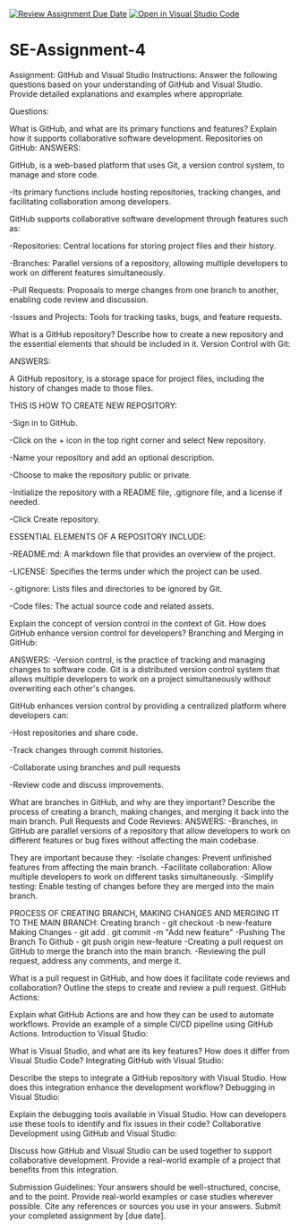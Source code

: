 [![Review Assignment Due Date](https://classroom.github.com/assets/deadline-readme-button-22041afd0340ce965d47ae6ef1cefeee28c7c493a6346c4f15d667ab976d596c.svg)](https://classroom.github.com/a/GvXCZgfk)
[![Open in Visual Studio Code](https://classroom.github.com/assets/open-in-vscode-2e0aaae1b6195c2367325f4f02e2d04e9abb55f0b24a779b69b11b9e10269abc.svg)](https://classroom.github.com/online_ide?assignment_repo_id=15327725&assignment_repo_type=AssignmentRepo)
# SE-Assignment-4
Assignment: GitHub and Visual Studio
Instructions:
Answer the following questions based on your understanding of GitHub and Visual Studio. Provide detailed explanations and examples where appropriate.


Questions:

What is GitHub, and what are its primary functions and features? Explain how it supports collaborative software development.
Repositories on GitHub:
ANSWERS:

GitHub, is a web-based platform that uses Git, a version control system, to manage and store code. 

-Its primary functions include hosting repositories, tracking changes, and facilitating collaboration among developers.

GitHub supports collaborative software development through features such as:

-Repositories: Central locations for storing project files and their history.

-Branches: Parallel versions of a repository, allowing multiple developers to work on different features simultaneously.

-Pull Requests: Proposals to merge changes from one branch to another, enabling code review and discussion.

-Issues and Projects: Tools for tracking tasks, bugs, and feature requests.



What is a GitHub repository? Describe how to create a new repository and the essential elements that should be included in it.
Version Control with Git:

ANSWERS:

A GitHub repository, is a storage space for project files, including the history of changes made to those files.


THIS IS HOW TO CREATE NEW REPOSITORY:

-Sign in to GitHub.

-Click on the + icon in the top right corner and select New repository.

-Name your repository and add an optional description.

-Choose to make the repository public or private.

-Initialize the repository with a README file, .gitignore file, and a license if needed.

-Click Create repository.


ESSENTIAL ELEMENTS OF A REPOSITORY INCLUDE:

-README.md: A markdown file that provides an overview of the project.

-LICENSE: Specifies the terms under which the project can be used.

-.gitignore: Lists files and directories to be ignored by Git.

-Code files: The actual source code and related assets.


Explain the concept of version control in the context of Git. How does GitHub enhance version control for developers?
Branching and Merging in GitHub:

ANSWERS:
-Version control, is the practice of tracking and managing changes to software code. Git is a distributed version control system that allows multiple developers to work on a project simultaneously without overwriting each other's changes. 

GitHub enhances version control by providing a centralized platform where developers can:

-Host repositories and share code.

-Track changes through commit histories.

-Collaborate using branches and pull requests

-Review code and discuss improvements.


What are branches in GitHub, and why are they important? Describe the process of creating a branch, making changes, and merging it back into the main branch.
Pull Requests and Code Reviews:
ANSWERS:
-Branches, in GitHub are parallel versions of a repository that allow developers to work on different features or bug fixes without affecting the main codebase. 

They are important because they:
-Isolate changes: Prevent unfinished features from affecting the main branch.
-Facilitate collaboration: Allow multiple developers to work on different tasks simultaneously.
-Simplify testing: Enable testing of changes before they are merged into the main branch.

PROCESS OF CREATING BRANCH, MAKING CHANGES AND MERGING IT TO THE MAIN BRANCH:
Creating branch - git checkout -b new-feature
Making Changes - git add .
                 git commit -m "Add new feature"
-Pushing The Branch To Github - git push origin new-feature
-Creating a pull request on GitHub to merge the branch into the main branch.
-Reviewing the pull request, address any comments, and merge it.


What is a pull request in GitHub, and how does it facilitate code reviews and collaboration? Outline the steps to create and review a pull request.
GitHub Actions:

Explain what GitHub Actions are and how they can be used to automate workflows. Provide an example of a simple CI/CD pipeline using GitHub Actions.
Introduction to Visual Studio:

What is Visual Studio, and what are its key features? How does it differ from Visual Studio Code?
Integrating GitHub with Visual Studio:

Describe the steps to integrate a GitHub repository with Visual Studio. How does this integration enhance the development workflow?
Debugging in Visual Studio:

Explain the debugging tools available in Visual Studio. How can developers use these tools to identify and fix issues in their code?
Collaborative Development using GitHub and Visual Studio:

Discuss how GitHub and Visual Studio can be used together to support collaborative development. Provide a real-world example of a project that benefits from this integration.


Submission Guidelines:
Your answers should be well-structured, concise, and to the point.
Provide real-world examples or case studies wherever possible.
Cite any references or sources you use in your answers.
Submit your completed assignment by [due date].
